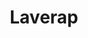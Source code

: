 ---
title: "Laverap"
url: /ciudad-autonoma-de-buenos-aires/laverap-concepcion-arenal/
shop: lavandería
---